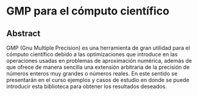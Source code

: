 # GMP para el cómputo científico

## Abstract

GMP (Gnu Multiple Precision) es una herramienta de gran utilidad para el cómputo científico debido a las optimizaciones que introduce en las operaciones usadas en problemas de aproximación numérica, además de que ofrece de manera sencilla una extensión arbitraria de la precisión de números enteros muy grandes o números reales. En este sentido se presentarán en el curso ejemplos y casos de estudio en donde se puede introducir esta biblioteca para obtener los resultados deseados.